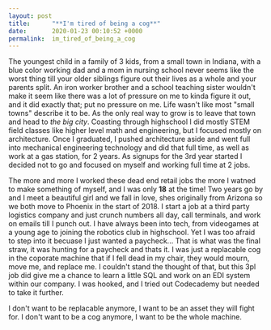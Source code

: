 ```yaml
---
layout: post
title:      "**I'm tired of being a cog**"
date:       2020-01-23 00:10:52 +0000
permalink:  im_tired_of_being_a_cog
---
```



The youngest child in a family of 3 kids, from a small town in Indiana, with a blue color working dad and a mom in nursing school never seems like the worst thing till your older siblings figure out their lives as a whole and your parents split. An iron worker brother and a school teaching sister wouldn't make it seem like there was a lot of pressure on me to kinda figure it out, and it did exactly that; put no pressure on me. Life wasn't like most "small towns" describe it to be. As the only real way to grow is to leave that town and head to *the big city*. Coasting through highschool I did mostly STEM field classes like higher level math and engineering, but I focused mostly on architecture. Once I graduated, I pushed architecture aside and went full into mechanical engineering technology and did that full time, as well as work at a gas station, for 2 years. As signups for the 3rd year started I decided not to go and focused on myself and working full time at 2 jobs. 

The more and more I worked these dead end retail jobs the more I watned to make something of myself, and I was only **18** at the time! Two years go by and I meet a beautiful girl and we fall in love, shes originally from Arizona so we both move to Phoenix in the start of 2018. I start a job at a third party logistics company and just crunch numbers all day, call terminals, and work on emails till I punch out. I have always been into tech, from videogames at a young age to joining the robotics club in highschool. Yet I was too afraid to step into it becuase I just wanted a paycheck... That is what was the final straw, it was hunting for a paycheck and thats it. I was just a replacable cog in the coporate machine that if I fell dead in my chair, they would mourn, move me, and replace me. I couldn't stand the thought of that, but this 3pl job did give me a chance to learn a little SQL and work on an EDI system within our company. I was hooked, and I tried out Codecademy but needed to take it further.

I don't want to be replacable anymore, I want to be an asset they will fight for. I don't want to be a cog anymore, I want to be the whole machine. 
